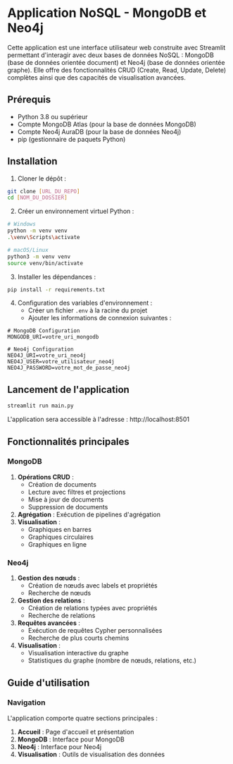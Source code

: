 # Application NoSQL - MongoDB et Neo4j

Cette application est une interface utilisateur web construite avec Streamlit permettant d'interagir avec deux bases de données NoSQL : MongoDB (base de données orientée document) et Neo4j (base de données orientée graphe). Elle offre des fonctionnalités CRUD (Create, Read, Update, Delete) complètes ainsi que des capacités de visualisation avancées.

## Prérequis

- Python 3.8 ou supérieur
- Compte MongoDB Atlas (pour la base de données MongoDB)
- Compte Neo4j AuraDB (pour la base de données Neo4j)
- pip (gestionnaire de paquets Python)

## Installation

1. Cloner le dépôt :
```bash
git clone [URL_DU_REPO]
cd [NOM_DU_DOSSIER]
```

2. Créer un environnement virtuel Python :
```bash
# Windows
python -m venv venv
.\venv\Scripts\activate

# macOS/Linux
python3 -m venv venv
source venv/bin/activate
```

3. Installer les dépendances :
```bash
pip install -r requirements.txt
```

4. Configuration des variables d'environnement :
   - Créer un fichier `.env` à la racine du projet
   - Ajouter les informations de connexion suivantes :
```env
# MongoDB Configuration
MONGODB_URI=votre_uri_mongodb

# Neo4j Configuration
NEO4J_URI=votre_uri_neo4j
NEO4J_USER=votre_utilisateur_neo4j
NEO4J_PASSWORD=votre_mot_de_passe_neo4j
```

## Lancement de l'application

```bash
streamlit run main.py
```

L'application sera accessible à l'adresse : http://localhost:8501



## Fonctionnalités principales

### MongoDB
1. **Opérations CRUD** :
   - Création de documents
   - Lecture avec filtres et projections
   - Mise à jour de documents
   - Suppression de documents
2. **Agrégation** : Exécution de pipelines d'agrégation
3. **Visualisation** :
   - Graphiques en barres
   - Graphiques circulaires
   - Graphiques en ligne

### Neo4j
1. **Gestion des nœuds** :
   - Création de nœuds avec labels et propriétés
   - Recherche de nœuds
2. **Gestion des relations** :
   - Création de relations typées avec propriétés
   - Recherche de relations
3. **Requêtes avancées** :
   - Exécution de requêtes Cypher personnalisées
   - Recherche de plus courts chemins
4. **Visualisation** :
   - Visualisation interactive du graphe
   - Statistiques du graphe (nombre de nœuds, relations, etc.)

## Guide d'utilisation

### Navigation
L'application comporte quatre sections principales :
1. **Accueil** : Page d'accueil et présentation
2. **MongoDB** : Interface pour MongoDB
3. **Neo4j** : Interface pour Neo4j
4. **Visualisation** : Outils de visualisation des données




